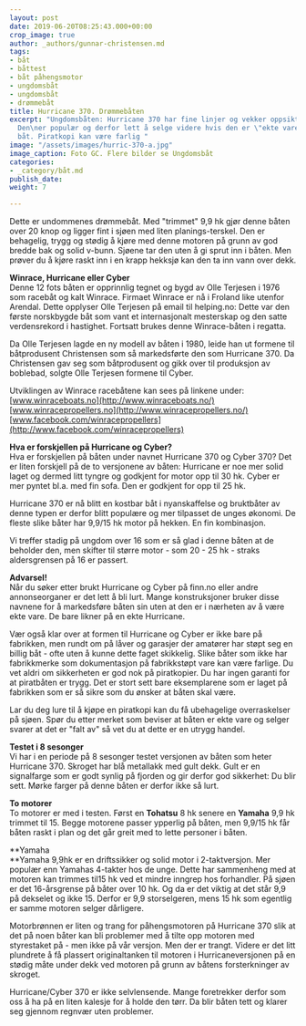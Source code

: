 ```yaml
---
layout: post
date: 2019-06-20T08:25:43.000+00:00
crop_image: true
author: _authors/gunnar-christensen.md
tags:
- båt
- båttest
- båt påhengsmotor
- ungdomsbåt
- ungdomsbåt
- drømmebåt
title: Hurricane 370. Drømmebåten
excerpt: "Ungdomsbåten: Hurricane 370 har fine linjer og vekker oppsikt på fjorden:
  Den\ner populær og derfor lett å selge videre hvis den er \"ekte vare\" altså fabrikkbygget
  båt. Piratkopi kan være farlig "
image: "/assets/images/hurric-370-a.jpg"
image_caption: Foto GC. Flere bilder se Ungdomsbåt
categories:
- _category/båt.md
publish_date: 
weight: 7

---
```

Dette er undommenes drømmebåt. Med "trimmet" 9,9 hk gjør denne båten over 20 knop og ligger fint i sjøen med liten planings-terskel. Den er behagelig, trygg og stødig å kjøre med denne motoren på grunn av god bredde bak og solid v-bunn. Sjøene tar den uten å gi sprut inn i båten. Men prøver du å kjøre raskt inn i en krapp hekksjø kan den ta inn vann over dekk.

**Winrace, Hurricane eller Cyber**  
Denne 12 fots båten er opprinnlig tegnet og bygd av Olle Terjesen i 1976 som racebåt og kalt Winrace. Firmaet Winrace er nå i Froland like utenfor Arendal. Dette opplyser Olle Terjesen på email til helping.no: Dette var den første norskbygde båt som vant et internasjonalt mesterskap og den satte verdensrekord i hastighet. Fortsatt brukes denne Winrace-båten i regatta.

Da Olle Terjesen lagde en ny modell av båten i 1980, leide han ut formene til båtprodusent Christensen som så markedsførte den som Hurricane 370. Da Christensen gav seg som båtprodusent og gikk over til produksjon av boblebad, solgte Olle Terjesen formene til Cyber.

Utviklingen av Winrace racebåtene kan sees på linkene under:  
[www.winraceboats.no](http://www.winraceboats.no/)  
[www.winracepropellers.no](http://www.winracepropellers.no/)  
[www.facebook.com/winracepropellers](http://www.facebook.com/winracepropellers)

**Hva er forskjellen på Hurricane og Cyber?**  
Hva er forskjellen på båten under navnet Hurricane 370 og Cyber 370? Det er liten forskjell på de to versjonene av båten: Hurricane er noe mer solid laget og dermed litt tyngre og godkjent for motor opp til 30 hk. Cyber er mer pyntet bl.a. med fin sofa. Den er godkjent for opp til 25 hk.

Hurricane 370 er nå blitt en kostbar båt i nyanskaffelse og bruktbåter av denne typen er derfor blitt populære og mer tilpasset de unges økonomi. De fleste slike båter har 9,9/15 hk motor på hekken. En fin kombinasjon.

Vi treffer stadig på ungdom over 16 som er så glad i denne båten at de beholder den, men skifter til større motor - som 20 - 25 hk - straks aldersgrensen på 16 er passert.

**Advarsel!**  
Når du søker etter brukt Hurricane og Cyber på finn.no eller andre annonseorganer er det lett å bli lurt. Mange konstruksjoner bruker disse navnene for å markedsføre båten sin uten at den er i nærheten av å være ekte vare. De bare likner på en ekte Hurricane.

Vær også klar over at formen til Hurricane og Cyber er ikke bare på fabrikken, men rundt om på låver og garasjer der amatører har støpt seg en billig båt - ofte uten å kunne dette faget skikkelig. Slike båter som ikke har fabrikkmerke som dokumentasjon på fabrikkstøpt vare kan være farlige. Du vet aldri om sikkerheten er god nok på piratkopier. Du har ingen garanti for at piratbåten er trygg. Det er stort sett bare eksemplarene som er laget på fabrikken som er så sikre som du ønsker at båten skal være.

Lar du deg lure til å kjøpe en piratkopi kan du få ubehagelige overraskelser på sjøen. Spør du etter merket som beviser at båten er ekte vare og selger svarer at det er "falt av" så vet du at dette er en utrygg handel.

**Testet i 8 sesonger**  
Vi har i en periode på 8 sesonger testet versjonen av båten som heter Hurricane 370. Skroget har blå metallakk med gult dekk. Gult er en signalfarge som er godt synlig på fjorden og gir derfor god sikkerhet: Du blir sett. Mørke farger på denne båten er derfor ikke så lurt.

**To motorer**  
To motorer er med i testen. Først en **Tohatsu** 8 hk senere en **Yamaha** 9,9 hk trimmet til 15. Begge motorene passer ypperlig på båten, men 9,9/15 hk får båten raskt i plan og det går greit med to lette personer i båten.

**Yamaha  
**Yamaha 9,9hk er en driftssikker og solid motor i 2-taktversjon. Mer populær enn Yamahas 4-takter hos de unge. Dette har sammenheng med at motoren kan trimmes til15 hk ved et mindre inngrep hos forhandler. På sjøen er det 16-årsgrense på båter over 10 hk. Og da er det viktig at det står 9,9 på dekselet og ikke 15. Derfor er 9,9 storselgeren, mens 15 hk som egentlig er samme motoren selger dårligere.

Motorbrønnen er liten og trang for påhengsmotoren på Hurricane 370 slik at det på noen båter kan bli problemer med å tilte opp motoren med styrestaket på - men ikke på vår versjon. Men der er trangt. Videre er det litt plundrete å få plassert originaltanken til motoren i Hurricaneversjonen på en stødig måte under dekk ved motoren på grunn av båtens forsterkninger av skroget.

Hurricane/Cyber 370 er ikke selvlensende. Mange foretrekker derfor som oss å ha på en liten kalesje for å holde den tørr. Da blir båten tett og klarer seg gjennom regnvær uten problemer.